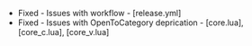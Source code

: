 - Fixed - Issues with workflow - [release.yml]
- Fixed - Issues with OpenToCategory deprication - [core.lua], [core_c.lua], [core_v.lua]
